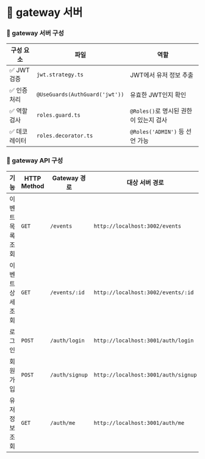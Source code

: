 # 🧱 gateway 서버

### 📜 gateway 서버 구성

| 구성 요소     | 파일                           | 역할                                   |
| ------------- | ------------------------------ | -------------------------------------- |
| ✅ JWT 검증   | `jwt.strategy.ts`              | JWT에서 유저 정보 추출                 |
| ✅ 인증 처리  | `@UseGuards(AuthGuard('jwt'))` | 유효한 JWT인지 확인                    |
| ✅ 역할 검사  | `roles.guard.ts`               | `@Roles()`로 명시된 권한이 있는지 검사 |
| ✅ 데코레이터 | `roles.decorator.ts`           | `@Roles('ADMIN')` 등 선언 가능         |

### 📜 gateway API 구성

| 기능             | HTTP Method | Gateway 경로   | 대상 서버 경로                      |
| ---------------- | ----------- | -------------- | ----------------------------------- |
| 이벤트 목록 조회 | `GET`       | `/events`      | `http://localhost:3002/events`      |
| 이벤트 상세 조회 | `GET`       | `/events/:id`  | `http://localhost:3002/events/:id`  |
| 로그인           | `POST`      | `/auth/login`  | `http://localhost:3001/auth/login`  |
| 회원가입         | `POST`      | `/auth/signup` | `http://localhost:3001/auth/signup` |
| 유저 정보 조회   | `GET`       | `/auth/me`     | `http://localhost:3001/auth/me`     |
